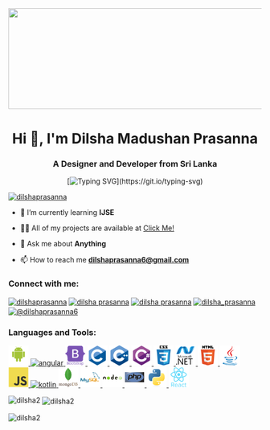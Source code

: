 <!-- [![MasterHead]https://c.tenor.com/IfI3QhJDswEAAAAC/welcome-banner.gif)](https://github.com/dilsha2) -->

<div id="header" align="center">
  <img src="https://c.tenor.com/IfI3QhJDswEAAAAC/welcome-banner.gif" width="900" height="200"/>
</div>

<h1 align="center">Hi 👋, I'm Dilsha Madushan Prasanna</h1>
<h3 align="center">A Designer and Developer from Sri Lanka</h3>

<div align="center"> 
  
[![Typing SVG](https://readme-typing-svg.herokuapp.com?font=poppins&size=25&duration=4000&color=13F700&background=4632a8&center=true&vCenter=true&width=600&lines=I'm++Full++Stack++developer++From++Sri++Lanka;Software+Designer;Developer;UI%2FUX++Designer;)](https://git.io/typing-svg)
</div>

<p align="left"> <a href="https://twitter.com/dilshaprasanna" target="blank"><img src="https://img.shields.io/twitter/follow/dilshaprasanna?logo=twitter&style=for-the-badge" alt="dilshaprasanna" /></a> </p>

- 🌱 I’m currently learning ****IJSE****

- 👨‍💻 All of my projects are available at [Click Me!](https://github.com/dilsha2?tab=repositories)

- 💬 Ask me about ****Anything****

- 📫 How to reach me **dilshaprasanna6@gmail.com**

<h3 align="left">Connect with me:</h3>
<p align="left">
<a href="https://twitter.com/dilshaprasanna" target="blank"><img align="center" src="https://raw.githubusercontent.com/rahuldkjain/github-profile-readme-generator/master/src/images/icons/Social/twitter.svg" alt="dilshaprasanna" height="30" width="40" /></a>
<a href="https://linkedin.com/in/dilsha prasanna" target="blank"><img align="center" src="https://raw.githubusercontent.com/rahuldkjain/github-profile-readme-generator/master/src/images/icons/Social/linked-in-alt.svg" alt="dilsha prasanna" height="30" width="40" /></a>
<a href="https://fb.com/dilsha prasanna" target="blank"><img align="center" src="https://raw.githubusercontent.com/rahuldkjain/github-profile-readme-generator/master/src/images/icons/Social/facebook.svg" alt="dilsha prasanna" height="30" width="40" /></a>
<a href="https://instagram.com/dilsha_prasanna" target="blank"><img align="center" src="https://raw.githubusercontent.com/rahuldkjain/github-profile-readme-generator/master/src/images/icons/Social/instagram.svg" alt="dilsha_prasanna" height="30" width="40" /></a>
<a href="https://www.hackerrank.com/@dilshaprasanna6" target="blank"><img align="center" src="https://raw.githubusercontent.com/rahuldkjain/github-profile-readme-generator/master/src/images/icons/Social/hackerrank.svg" alt="@dilshaprasanna6" height="30" width="40" /></a>
</p>

<h3 align="left">Languages and Tools:</h3>
<p align="left"> <a href="https://developer.android.com" target="_blank" rel="noreferrer"> <img src="https://raw.githubusercontent.com/devicons/devicon/master/icons/android/android-original-wordmark.svg" alt="android" width="40" height="40"/> </a> <a href="https://angular.io" target="_blank" rel="noreferrer"> <img src="https://angular.io/assets/images/logos/angular/angular.svg" alt="angular" width="40" height="40"/> </a> <a href="https://getbootstrap.com" target="_blank" rel="noreferrer"> <img src="https://raw.githubusercontent.com/devicons/devicon/master/icons/bootstrap/bootstrap-plain-wordmark.svg" alt="bootstrap" width="40" height="40"/> </a> <a href="https://www.cprogramming.com/" target="_blank" rel="noreferrer"> <img src="https://raw.githubusercontent.com/devicons/devicon/master/icons/c/c-original.svg" alt="c" width="40" height="40"/> </a> <a href="https://www.w3schools.com/cpp/" target="_blank" rel="noreferrer"> <img src="https://raw.githubusercontent.com/devicons/devicon/master/icons/cplusplus/cplusplus-original.svg" alt="cplusplus" width="40" height="40"/> </a> <a href="https://www.w3schools.com/cs/" target="_blank" rel="noreferrer"> <img src="https://raw.githubusercontent.com/devicons/devicon/master/icons/csharp/csharp-original.svg" alt="csharp" width="40" height="40"/> </a> <a href="https://www.w3schools.com/css/" target="_blank" rel="noreferrer"> <img src="https://raw.githubusercontent.com/devicons/devicon/master/icons/css3/css3-original-wordmark.svg" alt="css3" width="40" height="40"/> </a> <a href="https://dotnet.microsoft.com/" target="_blank" rel="noreferrer"> <img src="https://raw.githubusercontent.com/devicons/devicon/master/icons/dot-net/dot-net-original-wordmark.svg" alt="dotnet" width="40" height="40"/> </a> <a href="https://www.w3.org/html/" target="_blank" rel="noreferrer"> <img src="https://raw.githubusercontent.com/devicons/devicon/master/icons/html5/html5-original-wordmark.svg" alt="html5" width="40" height="40"/> </a> <a href="https://www.java.com" target="_blank" rel="noreferrer"> <img src="https://raw.githubusercontent.com/devicons/devicon/master/icons/java/java-original.svg" alt="java" width="40" height="40"/> </a> <a href="https://developer.mozilla.org/en-US/docs/Web/JavaScript" target="_blank" rel="noreferrer"> <img src="https://raw.githubusercontent.com/devicons/devicon/master/icons/javascript/javascript-original.svg" alt="javascript" width="40" height="40"/> </a> <a href="https://kotlinlang.org" target="_blank" rel="noreferrer"> <img src="https://www.vectorlogo.zone/logos/kotlinlang/kotlinlang-icon.svg" alt="kotlin" width="40" height="40"/> </a> <a href="https://www.mongodb.com/" target="_blank" rel="noreferrer"> <img src="https://raw.githubusercontent.com/devicons/devicon/master/icons/mongodb/mongodb-original-wordmark.svg" alt="mongodb" width="40" height="40"/> </a> <a href="https://www.mysql.com/" target="_blank" rel="noreferrer"> <img src="https://raw.githubusercontent.com/devicons/devicon/master/icons/mysql/mysql-original-wordmark.svg" alt="mysql" width="40" height="40"/> </a> <a href="https://nodejs.org" target="_blank" rel="noreferrer"> <img src="https://raw.githubusercontent.com/devicons/devicon/master/icons/nodejs/nodejs-original-wordmark.svg" alt="nodejs" width="40" height="40"/> </a> <a href="https://www.php.net" target="_blank" rel="noreferrer"> <img src="https://raw.githubusercontent.com/devicons/devicon/master/icons/php/php-original.svg" alt="php" width="40" height="40"/> </a> <a href="https://www.python.org" target="_blank" rel="noreferrer"> <img src="https://raw.githubusercontent.com/devicons/devicon/master/icons/python/python-original.svg" alt="python" width="40" height="40"/> </a> <a href="https://reactjs.org/" target="_blank" rel="noreferrer"> <img src="https://raw.githubusercontent.com/devicons/devicon/master/icons/react/react-original-wordmark.svg" alt="react" width="40" height="40"/> </a> </p>

<p><img align="left" src="https://github-readme-stats.vercel.app/api/top-langs?username=dilsha2&show_icons=true&locale=en&layout=compact" alt="dilsha2" /></p>

<p>&nbsp;<img align="center" src="https://github-readme-stats.vercel.app/api?username=dilsha2&show_icons=true&locale=en" alt="dilsha2" /></p>

<p><img align="center" src="https://github-readme-streak-stats.herokuapp.com/?user=dilsha2&" alt="dilsha2" /></p>
